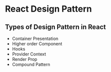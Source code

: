 # React Design Pattern

## Types of Design Pattern in React

- Container Presentation
- Higher order Component
- Hooks
- Provider Context
- Render Prop
- Compound Pattern
